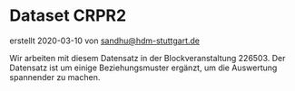 # Dataset CRPR2  
erstellt 2020-03-10 von sandhu@hdm-stuttgart.de  

Wir arbeiten mit diesem Datensatz in der Blockveranstaltung 226503. Der Datensatz ist um einige Beziehungsmuster ergänzt, um die Auswertung spannender zu machen.
